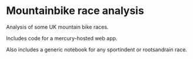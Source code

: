# Mountainbike race analysis
Analysis of some UK mountain bike races.  

Includes code for a mercury-hosted web app. 

Also includes a generic notebook for any sportindent or rootsandrain race. 


